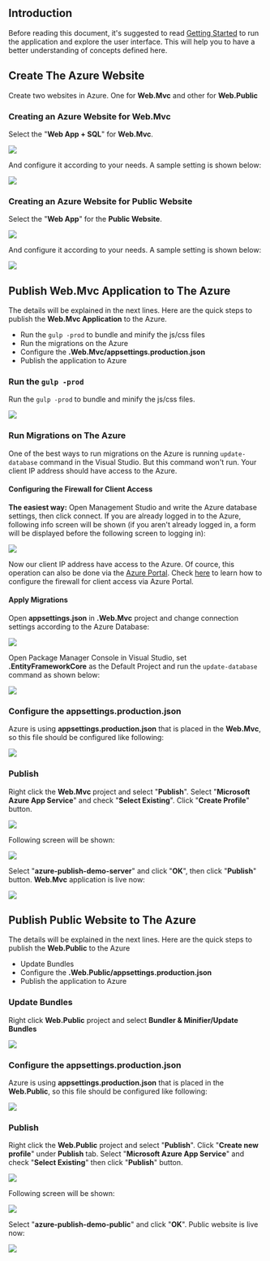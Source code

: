 
## Introduction

Before reading this document, it's suggested to read [Getting Started](https://aspnetzero.com/Documents/Getting-Started-Core) to run the application and explore the user interface. This will help you to have a better understanding of concepts defined here.

## Create The Azure Website

Create two websites in Azure. One for **Web.Mvc** and other for **Web.Public**

### Creating an Azure Website for Web.Mvc

Select the "**Web App + SQL**" for **Web.Mvc**. 

<img src="images/azure-publish-angular-create-azure-host-website.png">

And configure it according to your needs. A sample setting is shown below:

<img src="images/azure-publish-core-mvc-create-azure-admin-website-configuration.png">

### Creating an Azure Website for Public Website

Select the "**Web App**" for the **Public Website**.

<img src="images/azure-publish-angular-create-azure-angular-website.png">

And configure it according to your needs. A sample setting is shown below:

<img src="images/azure-publish-core-mvc-create-azure-public-website-configuration.png">

## Publish Web.Mvc Application to The Azure

The details will be explained in the next lines. Here are the quick steps to publish the **Web.Mvc Application** to the Azure.

- Run the `gulp -prod` to bundle and minify the js/css files
- Run the migrations on the Azure
- Configure the **.Web.Mvc/appsettings.production.json**
- Publish the application to Azure

### Run the `gulp -prod`

Run the `gulp -prod` to bundle and minify the js/css files.

<img src="images/azure-publish-core-mvc-gulp-prod.png">

### Run Migrations on The Azure

One of the best ways to run migrations on the Azure is running `update-database` command in the Visual Studio. 
But this command won't run. Your client IP address should have access to the Azure. 

#### Configuring the Firewall for Client Access 

**The easiest way:** Open Management Studio and write the Azure database settings, then click connect. 
If you are already logged in to the Azure, following info screen will be shown (if you aren't already logged in, a form will be displayed before the following screen to logging in):

<img src="images/azure-publish-angular-allow-ip-to-azure.png">

Now our client IP address have access to the Azure. Of cource, this operation can also be done via the [Azure Portal](https://portal.azure.com). Check [here](https://docs.microsoft.com/en-us/azure/sql-database/sql-database-firewall-configure) to learn how to configure the firewall for client access via Azure Portal.

#### Apply Migrations

Open **appsettings.json** in **.Web.Mvc** project and change connection settings according to the Azure Database:

<img src="images/azure-publish-angular-connection-string.png">

Open Package Manager Console in Visual Studio, set **.EntityFrameworkCore** as the Default Project and run the `update-database` command as shown below:

<img src="images/azure-publish-angular-update-database.png">

### Configure the appsettings.production.json

Azure is using **appsettings.production.json** that is placed in the **Web.Mvc**, so this file should be configured like following:

<img src="images/azure-publish-core-mvc-appsttings-production.png">

### Publish

Right click the **Web.Mvc** project and select "**Publish**". Select "**Microsoft Azure App Service**" and check "**Select Existing**". Click "**Create Profile**" button.

<img src="images/azure-publish-angular-new-publish-profile.png">

Following screen will be shown:

<img src="images/azure-publish-core-mvc-select-azure-website.png">

Select "**azure-publish-demo-server**" and click "**OK**", then click "**Publish**" button. **Web.Mvc** application is live now:

<img src="images/azure-publish-core-mvc-ui-admin.png">

## Publish Public Website to The Azure

The details will be explained in the next lines. Here are the quick steps to publish the **Web.Public** to the Azure

- Update Bundles
- Configure the **.Web.Public/appsettings.production.json**
- Publish the application to Azure

### Update Bundles

Right click **Web.Public** project and select **Bundler & Minifier/Update Bundles**

<img src="images/azure-publish-core-mvc-bundle-public.png">

### Configure the appsettings.production.json

Azure is using **appsettings.production.json** that is placed in the **Web.Public**, so this file should be configured like following:

<img src="images/azure-publish-core-mvc-appsttings-production-public.png">

### Publish

Right click the **Web.Public** project and select "**Publish**". Click "**Create new profile**" under **Publish** tab. Select "**Microsoft Azure App Service**" and check "**Select Existing**" then click "**Publish**" button.

<img src="images/azure-publish-angular-new-publish-profile.png">

Following screen will be shown:

<img src="images/azure-publish-core-mvc-select-azure-website-public.png">

Select "**azure-publish-demo-public**" and click "**OK**". Public website is live now:

<img src="images/azure-publish-core-mvc-ui.png">
